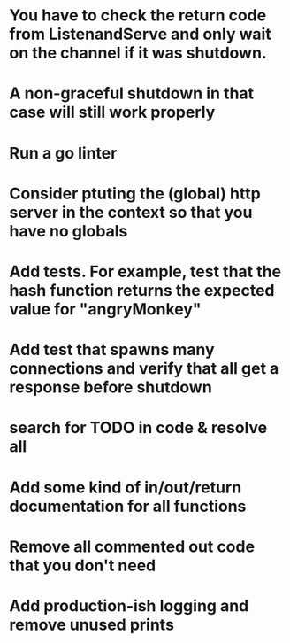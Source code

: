 # You have to check the return code from ListenandServe and only wait on the channel if it was shutdown. 
# A non-graceful shutdown in that case will still work properly
# Run a go linter
# Consider ptuting the (global) http server in the context so that you have no globals
# Add tests. For example, test that the hash function returns the expected value for "angryMonkey"
# Add test that spawns many connections and verify that all get a response before shutdown
# search for TODO in code & resolve all
# Add some kind of in/out/return documentation for all functions
# Remove all commented out code that you don't need
# Add production-ish logging and remove unused prints
